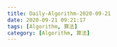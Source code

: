 ```yaml
---
title: Daily-Algorithm-2020-09-21
date: 2020-09-21 09:21:17
tags: [Algorithm, 算法]
category: [Algorithm, 算法]
---
```


